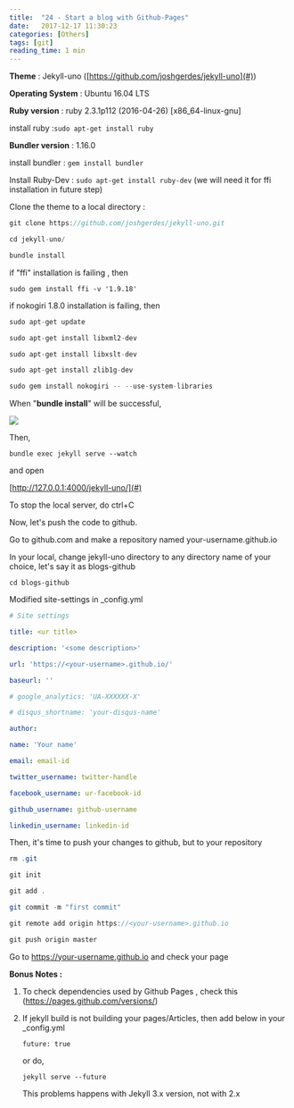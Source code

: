 ```yaml
---
title:  "24 - Start a blog with Github-Pages"
date:   2017-12-17 11:30:23
categories: [Others]
tags: [git]
reading_time: 1 min
---
```

**Theme** : Jekyll-uno ([https://github.com/joshgerdes/jekyll-uno](#))

**Operating System** : Ubuntu 16.04 LTS

**Ruby version** : ruby 2.3.1p112 (2016-04-26) [x86_64-linux-gnu]

install ruby :`sudo apt-get install ruby`

**Bundler version** : 1.16.0

install bundler : `gem install bundler`

Install Ruby-Dev : `sudo apt-get install ruby-dev` (we will need it for ffi installation in future step)

Clone the theme to a local directory :

```java
git clone https://github.com/joshgerdes/jekyll-uno.git

cd jekyll-uno/

bundle install
```


if "ffi" installation is failing , then

`sudo gem install ffi -v '1.9.18'`

if nokogiri 1.8.0 installation is failing, then

```java
sudo apt-get update

sudo apt-get install libxml2-dev

sudo apt-get install libxslt-dev

sudo apt-get install zlib1g-dev

sudo gem install nokogiri -- --use-system-libraries
```

When "**bundle install**" will be successful, 

![](https://i.imgur.com/DsWiLyL.png)

Then,

`bundle exec jekyll serve --watch`

and open

[http://127.0.0.1:4000/jekyll-uno/](#)

To stop the local server, do ctrl+C

Now, let's push the code to github.

Go to github.com and make a repository named your-username.github.io

In your local, change jekyll-uno directory to any directory name of your choice, let's say it as blogs-github

`cd blogs-github`

Modified site-settings in _config.yml

```yaml
# Site settings

title: <ur title>

description: '<some description>'

url: 'https://<your-username>.github.io/'

baseurl: ''

# google_analytics: 'UA-XXXXXX-X'

# disqus_shortname: 'your-disqus-name'

author:

name: 'Your name'

email: email-id

twitter_username: twitter-handle

facebook_username: ur-facebook-id

github_username: github-username

linkedin_username: linkedin-id
```

Then, it's time to push your changes to github, but to your repository

```java
rm .git

git init

git add .

git commit -m "first commit"

git remote add origin https://<your-username>.github.io

git push origin master
```

Go to https://your-username.github.io and check your page

**Bonus Notes :**

1. To check dependencies used by Github Pages , check this (https://pages.github.com/versions/)

2. If jekyll build is not building your pages/Articles, then add below in your _config.yml

   `future: true`

   or do,

   `jekyll serve --future`

   This problems happens with Jekyll 3.x version, not with 2.x
